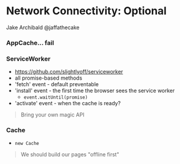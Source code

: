 # Network Connectivity: Optional

Jake Archibald
@jaffathecake

### AppCache... fail

### ServiceWorker
* https://github.com/slightlyoff/serviceworker
* all promise-based methods
* 'fetch' event - default preventable
* 'install' event - the first time the browser sees the service worker
    * `event.waitUntil(promise)`
* 'activate' event - when the cache is ready?

> Bring your own magic API

### Cache
* `new Cache`

> We should build our pages "offline first"
